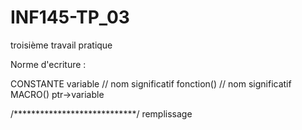 # INF145-TP_03
troisième travail pratique

Norme d'ecriture : 

CONSTANTE
variable // nom significatif
fonction() // nom significatif
MACRO() 
ptr->variable

/****************************/ remplissage
